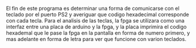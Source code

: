 El fin de este programa es determinar una forma de comunicarse con el teclado por el puerto PS2 y averiguar que codigo
hexadecimal corresponde con cada tecla. Para el analisis de las teclas, la fpga se utilizara como una interfaz entre una placa
de arduino y la fpga, y la placa imprimira el codigo hexademal que le pase la fpga en la pantalla en forma de numero primero,
y mas adelante en forma de letra para ver que funcione con varion teclados.
